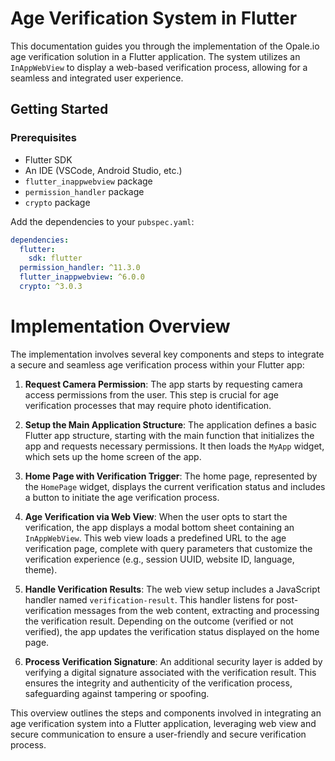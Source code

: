 # Age Verification System in Flutter

This documentation guides you through the implementation of the Opale.io age verification solution in a Flutter application. The system utilizes an `InAppWebView` to display a web-based verification process, allowing for a seamless and integrated user experience.

## Getting Started

### Prerequisites
- Flutter SDK
- An IDE (VSCode, Android Studio, etc.)
- `flutter_inappwebview` package
- `permission_handler` package
- `crypto` package

Add the dependencies to your `pubspec.yaml`:

```yaml
dependencies:
  flutter:
    sdk: flutter
  permission_handler: ^11.3.0
  flutter_inappwebview: ^6.0.0
  crypto: ^3.0.3
```

# Implementation Overview

The implementation involves several key components and steps to integrate a secure and seamless age verification process within your Flutter app:

1. **Request Camera Permission**: The app starts by requesting camera access permissions from the user. This step is crucial for age verification processes that may require photo identification.

2. **Setup the Main Application Structure**: The application defines a basic Flutter app structure, starting with the main function that initializes the app and requests necessary permissions. It then loads the `MyApp` widget, which sets up the home screen of the app.

3. **Home Page with Verification Trigger**: The home page, represented by the `HomePage` widget, displays the current verification status and includes a button to initiate the age verification process.

4. **Age Verification via Web View**: When the user opts to start the verification, the app displays a modal bottom sheet containing an `InAppWebView`. This web view loads a predefined URL to the age verification page, complete with query parameters that customize the verification experience (e.g., session UUID, website ID, language, theme).

5. **Handle Verification Results**: The web view setup includes a JavaScript handler named `verification-result`. This handler listens for post-verification messages from the web content, extracting and processing the verification result. Depending on the outcome (verified or not verified), the app updates the verification status displayed on the home page.

6. **Process Verification Signature**: An additional security layer is added by verifying a digital signature associated with the verification result. This ensures the integrity and authenticity of the verification process, safeguarding against tampering or spoofing.

This overview outlines the steps and components involved in integrating an age verification system into a Flutter application, leveraging web view and secure communication to ensure a user-friendly and secure verification process.
